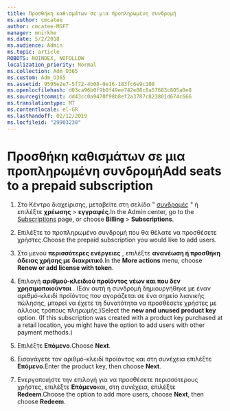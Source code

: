 ```yaml
---
title: Προσθήκη καθισμάτων σε μια προπληρωμένη συνδρομή
ms.author: cmcatee
author: cmcatee-MSFT
manager: mnirkhe
ms.date: 5/2/2018
ms.audience: Admin
ms.topic: article
ROBOTS: NOINDEX, NOFOLLOW
localization_priority: Normal
ms.collection: Adm_O365
ms.custom: Adm_O365
ms.assetid: 9595e2e7-5f72-4b08-9e16-183fc6e9c108
ms.openlocfilehash: d03ca96b0f9b0f49ee742e08c8a57683c805a0e8
ms.sourcegitcommit: dd43cc0a9470f98b8ef2a3787c823801d674c666
ms.translationtype: MT
ms.contentlocale: el-GR
ms.lasthandoff: 02/12/2019
ms.locfileid: "29903230"
---
```

# <a name="add-seats-to-a-prepaid-subscription"></a><span data-ttu-id="fb3e3-102">Προσθήκη καθισμάτων σε μια προπληρωμένη συνδρομή</span><span class="sxs-lookup"><span data-stu-id="fb3e3-102">Add seats to a prepaid subscription</span></span>

1. <span data-ttu-id="fb3e3-103">Στο Κέντρο διαχείρισης, μεταβείτε στη σελίδα " [συνδρομές](https://go.microsoft.com/fwlink/p/?linkid=842054) " ή επιλέξτε **χρέωσης** \> **εγγραφές**.</span><span class="sxs-lookup"><span data-stu-id="fb3e3-103">In the Admin center, go to the [Subscriptions](https://go.microsoft.com/fwlink/p/?linkid=842054) page, or choose **Billing** \> **Subscriptions**.</span></span>
    
2. <span data-ttu-id="fb3e3-104">Επιλέξτε το προπληρωμένο συνδρομή που θα θέλατε να προσθέσετε χρήστες.</span><span class="sxs-lookup"><span data-stu-id="fb3e3-104">Choose the prepaid subscription you would like to add users.</span></span>
    
3. <span data-ttu-id="fb3e3-105">Στο μενού **περισσότερες ενέργειες** , επιλέξτε **ανανέωση ή προσθήκη άδειας χρήσης με διακριτικό**.</span><span class="sxs-lookup"><span data-stu-id="fb3e3-105">In the **More actions** menu, choose **Renew or add license with token**.</span></span>
    
4. <span data-ttu-id="fb3e3-p101">Επιλογή **αριθμού-κλειδιού προϊόντος νέων και που δεν χρησιμοποιούνται** . (Εάν αυτή η συνδρομή δημιουργήθηκε με έναν αριθμό-κλειδί προϊόντος που αγοράζεται σε ένα σημείο λιανικής πώλησης, μπορεί να έχετε τη δυνατότητα να προσθέσετε χρήστες με άλλους τρόπους πληρωμής.)</span><span class="sxs-lookup"><span data-stu-id="fb3e3-p101">Select the **new and unused product key** option. (If this subscription was created with a product key purchased at a retail location, you might have the option to add users with other payment methods.)</span></span> 
    
5. <span data-ttu-id="fb3e3-108">Επιλέξτε **Επόμενο**.</span><span class="sxs-lookup"><span data-stu-id="fb3e3-108">Choose **Next**.</span></span>
    
6. <span data-ttu-id="fb3e3-109">Εισαγάγετε τον αριθμό-κλειδί προϊόντος και στη συνέχεια επιλέξτε **Επόμενο**.</span><span class="sxs-lookup"><span data-stu-id="fb3e3-109">Enter the product key, then choose **Next**.</span></span>
    
7. <span data-ttu-id="fb3e3-110">Ενεργοποιήστε την επιλογή για να προσθέσετε περισσότερους χρήστες, επιλέξτε **Επόμενο**και, στη συνέχεια, επιλέξτε **Redeem**.</span><span class="sxs-lookup"><span data-stu-id="fb3e3-110">Choose the option to add more users, choose **Next**, then choose **Redeem**.</span></span>
    


